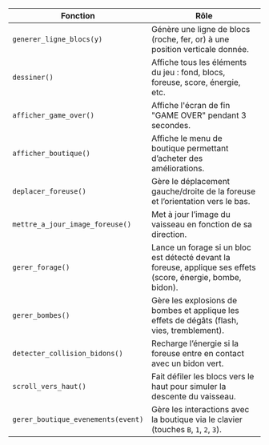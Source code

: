 | Fonction                           | Rôle                                                                                                          |
| ---------------------------------- | ------------------------------------------------------------------------------------------------------------- |
| `generer_ligne_blocs(y)`           | Génère une ligne de blocs (roche, fer, or) à une position verticale donnée.                                   |
| `dessiner()`                       | Affiche tous les éléments du jeu : fond, blocs, foreuse, score, énergie, etc.                                 |
| `afficher_game_over()`             | Affiche l'écran de fin "GAME OVER" pendant 3 secondes.                                                        |
| `afficher_boutique()`              | Affiche le menu de boutique permettant d’acheter des améliorations.                                           |
| `deplacer_foreuse()`               | Gère le déplacement gauche/droite de la foreuse et l’orientation vers le bas.                                 |
| `mettre_a_jour_image_foreuse()`    | Met à jour l’image du vaisseau en fonction de sa direction.                                                   |
| `gerer_forage()`                   | Lance un forage si un bloc est détecté devant la foreuse, applique ses effets (score, énergie, bombe, bidon). |
| `gerer_bombes()`                   | Gère les explosions de bombes et applique les effets de dégâts (flash, vies, tremblement).                    |
| `detecter_collision_bidons()`      | Recharge l’énergie si la foreuse entre en contact avec un bidon vert.                                         |
| `scroll_vers_haut()`               | Fait défiler les blocs vers le haut pour simuler la descente du vaisseau.                                     |
| `gerer_boutique_evenements(event)` | Gère les interactions avec la boutique via le clavier (touches `B`, `1`, `2`, `3`).                           |
